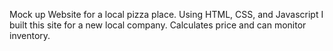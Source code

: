 Mock up Website for a local pizza place.
Using HTML, CSS, and Javascript I built this
site for a new local company.  Calculates price and 
can monitor inventory.
